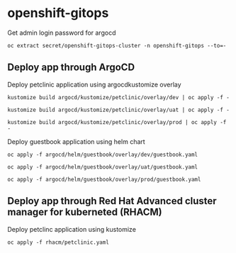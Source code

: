 # openshift-gitops

Get admin login password for argocd

```
oc extract secret/openshift-gitops-cluster -n openshift-gitops --to=-

```

## Deploy app through ArgoCD

Deploy petclinic application using argocdkustomize overlay

```
kustomize build argocd/kustomize/petclinic/overlay/dev | oc apply -f -

kustomize build argocd/kustomize/petclinic/overlay/uat | oc apply -f -

kustomize build argocd/kustomize/petclinic/overlay/prod | oc apply -f -

```

Deploy guestbook application using helm chart

```
oc apply -f argocd/helm/guestbook/overlay/dev/guestbook.yaml

oc apply -f argocd/helm/guestbook/overlay/uat/guestbook.yaml

oc apply -f argocd/helm/guestbook/overlay/prod/guestbook.yaml

```

## Deploy app through Red Hat Advanced cluster manager for kuberneted (RHACM)

Deploy petclinc application using kustomize

```
oc apply -f rhacm/petclinic.yaml

```
